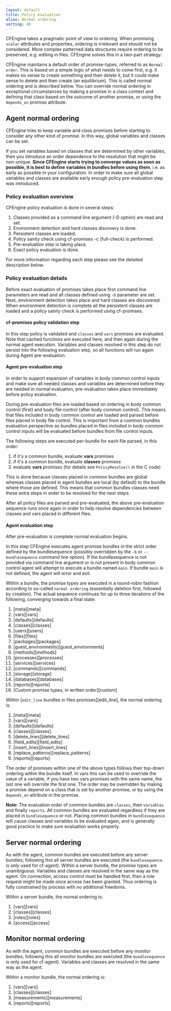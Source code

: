 ```yaml
---
layout: default
title: Policy evaluation
alias: Normal ordering
sorting: 40
---
```


CFEngine takes a pragmatic point of view to ordering. When promising `scalar`
attributes and properties, ordering is irrelevant and should not be considered.
More complex patterned data structures require ordering to be preserved, e.g.
editing in files. CFEngine solves this in a two-part strategy:

CFEngine maintains a default order of promise-types, referred to as `Normal order`. This is based on a simple
logic of what needs to come first, e.g. it makes no sense to create something
and then delete it, but it could make sense to delete and then create (an
equilibrium). This is called normal ordering and is described below.  You can
override normal ordering in exceptional circumstances by making a promise in a
class context and defining that class based on the outcome of another promise,
or using the `depends_on` promise attribute.

## Agent normal ordering

CFEngine tries to keep variable and class promises before starting to consider
any other kind of promise. In this way, global variables and classes can be set.

If you set variables based on classes that are determined by other variables,
then you introduce an order dependence to the resolution that might be
non-unique. **Since CFEngine starts trying to converge values as soon as
possible, it is best to define variables in bundles before using them**, i.e.
as early as possible in your configuration. In order to make sure all global
variables and classes are available early enough policy pre-evaluation step was
introduced.

### Policy evaluation overview

CFEngine policy evaluation is done in several steps:

1. Classes provided as a command line argument (-D option) are read and set.
1. Environment detection and hard classes discovery is done.
1. Persistent classes are loaded.
1. Policy sanity check using cf-promises -c (full-check) is performed.
1. Pre-evaluation step is taking place.
1. Exact policy evaluation is done.


For more information regarding each step please see the detailed description
below.

### Policy evaluation details

Before exact evaluation of promises takes place first command line parameters
are read and all classes defined using `-D` parameter are set. Next,
environment detection takes place and hard classes are discovered.  When
environment detection is complete all the persistent classes are loaded and a
policy sanity check is performed using cf-promises.

#### cf-promises policy validation step

In this step policy is validated and `classes` and `vars` promises are
evaluated.  Note that cached functions are executed here, and then again during
the normal agent execution. Variables and classes resolved in this step do not
persist into the following evaluation step, so all functions will run again
during Agent pre-evaluation.

#### Agent pre-evaluation step

In order to support expansion of variables in body common control inputs and
make sure all needed classes and variables are determined before they are
needed in normal evaluation, pre-evaluation takes place immediately before
policy evaluation.

During pre-evaluation files are loaded based on ordering in body common control
(first) and body file control (after body common control). This means that
files included in body common control are loaded and parsed before files
placed in body file control. This is important from a common bundles
evaluation perspective as bundles placed in files included in body common
control inputs will be evaluated before bundles from file control inputs.

The following steps are executed per-bundle for each file parsed, in this order:

1. if it's a common bundle, evaluate **vars** promises
2. if it's a common bundle, evaluate **classes** promises
3. evaluate **vars** promises
(for details see `PolicyResolve()` in the C code)

This is done because classes placed in common bundles
are global whereas classes placed in agent bundles are local (by default) to
the bundle where those are defined. This means that common bundles
classes need these extra steps in order to be resolved for the next steps.

After all policy files are parsed and pre-evaluated, the above pre-evaluation
sequence runs once again in
order to help resolve dependencies between classes and vars placed in
different files.

#### Agent evaluation step

After pre-evaluation is complete normal evaluation begins.

In this step CFEngine executes agent promise bundles in the strict order
defined by the bundlesequence (possibly overridden by the `-b` or
`--bundlesequence` command line option). If the bundlesequence is not provided
via command line argument or is not present in body common control agent will
attempt to execute a bundle named `main`. If bundle `main` is not defined, the
agent will error and exit.

Within a bundle, the promise types are executed in a round-robin fashion
according to so-called `normal ordering` (essentially deletion first, followed
by creation). The actual sequence continues for up to three iterations of the
following, converging towards a final state:

1. [meta][meta]
2. [vars][vars]
3. [defaults][defaults]
4. [classes][classes]
5. [users][users]
6. [files][files]
7. [packages][packages]
8. [guest_environments][guest_environments]
9. [methods][methods]
10. [processes][processes]
11. [services][services]
12. [commands][commands]
13. [storage][storage]
14. [databases][databases]
15. [reports][reports]
16. [Custom promise types, in written order][custom]

Within [`edit_line` bundles in files promises][edit_line],
the normal ordering is:

1. [meta][meta]
2. [vars][vars]
3. [defaults][defaults]
4. [classes][classes]
5. [delete_lines][delete_lines]
6. [field_edits][field_edits]
7. [insert_lines][insert_lines]
8. [replace_patterns][replace_patterns]
9. [reports][reports]

The order of promises within one of the above types follows their top-down
ordering within the bundle itself. In vars this can be used to override the
value of a variable, if you have two vars promises with the same name, the
last one will override the first one. The order may be overridden by making a
promise depend on a class that is set by another promise, or by using the
`depends_on` attribute in the promise.

**Note:** The evaluation order of common bundles are `classes`, then
`variables` and finally `reports`. All common bundles are evaluated regardless
if they are placed in `bundlesequence` or not. Placing common bundles in
`bundlesequence` will cause classes and variables to be evaluated again, and is
generally good practice to make sure evaluation works properly.

## Server normal ordering

As with the agent, common bundles are executed before any server bundles;
following this all server bundles are executed (the `bundlesequence` is only
used for cf-agent). Within a server bundle, the promise types are unambiguous.
Variables and classes are resolved in the same way as the agent. On
connection, access control must be handled first, then a role request might be
made once access has been granted. Thus ordering is fully constrained by
process with no additional freedoms.

Within a server bundle, the normal ordering is:

1. [vars][vars]
2. [classes][classes]
3. [roles][roles]
4. [access][access]

## Monitor normal ordering

As with the agent, common bundles are executed before any monitor bundles;
following this all monitor bundles are executed (the `bundlesequence` is only
used for cf-agent). Variables and classes are resolved in the same way as the
agent.

Within a monitor bundle, the normal ordering is:

1. [vars][vars]
2. [classes][classes]
3. [measurements][measurements]
4. [reports][reports]

<!---
### Knowledge normal ordering

As with the agent, common bundles are executed before any knowledge bundles; following this all knowledge bundles are executed (the bundlesequence is only used for cf-agent). Variables and classes are resolved in the same way as the agent.

Within a knowledge bundle, the normal ordering is:

    vars
    classes
    topics
    occurrences
    inferences
    reports
-->
